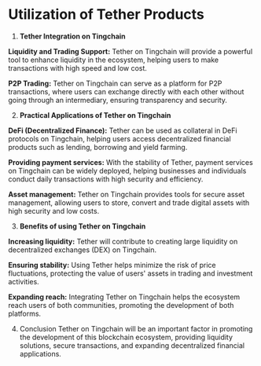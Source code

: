 # Utilization of Tether Products

1. **Tether Integration on Tingchain**&#x20;

**Liquidity and Trading Support:** Tether on Tingchain will provide a powerful tool to enhance liquidity in the ecosystem, helping users to make transactions with high speed and low cost.&#x20;

**P2P Trading:** Tether on Tingchain can serve as a platform for P2P transactions, where users can exchange directly with each other without going through an intermediary, ensuring transparency and security.

2. **Practical Applications of Tether on Tingchain**&#x20;

**DeFi (Decentralized Finance):** Tether can be used as collateral in DeFi protocols on Tingchain, helping users access decentralized financial products such as lending, borrowing and yield farming.&#x20;

**Providing payment services:** With the stability of Tether, payment services on Tingchain can be widely deployed, helping businesses and individuals conduct daily transactions with high security and efficiency.&#x20;

**Asset management:** Tether on Tingchain provides tools for secure asset management, allowing users to store, convert and trade digital assets with high security and low costs.

3. **Benefits of using Tether on Tingchain**

**Increasing liquidity:** Tether will contribute to creating large liquidity on decentralized exchanges (DEX) on Tingchain.&#x20;

**Ensuring stability:** Using Tether helps minimize the risk of price fluctuations, protecting the value of users' assets in trading and investment activities.&#x20;

**Expanding reach:** Integrating Tether on Tingchain helps the ecosystem reach users of both communities, promoting the development of both platforms.

4. Conclusion Tether on Tingchain will be an important factor in promoting the development of this blockchain ecosystem, providing liquidity solutions, secure transactions, and expanding decentralized financial applications.
